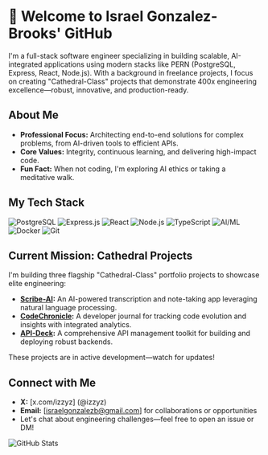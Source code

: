 ﻿# 👋 Welcome to Israel Gonzalez-Brooks' GitHub

I'm a full-stack software engineer specializing in building scalable, AI-integrated applications using modern stacks like PERN (PostgreSQL, Express, React, Node.js). With a background in freelance projects, I focus on creating "Cathedral-Class" projects that demonstrate 400x engineering excellence—robust, innovative, and production-ready.

## About Me
- **Professional Focus:** Architecting end-to-end solutions for complex problems, from AI-driven tools to efficient APIs.
- **Core Values:** Integrity, continuous learning, and delivering high-impact code.
- **Fun Fact:** When not coding, I'm exploring AI ethics or taking a meditative walk.

## My Tech Stack
![PostgreSQL](https://img.shields.io/badge/PostgreSQL-316192?style=for-the-badge&logo=postgresql&logoColor=white)
![Express.js](https://img.shields.io/badge/Express.js-404D59?style=for-the-badge&logo=express&logoColor=white)
![React](https://img.shields.io/badge/React-20232A?style=for-the-badge&logo=react&logoColor=61DAFB)
![Node.js](https://img.shields.io/badge/Node.js-43853D?style=for-the-badge&logo=node.js&logoColor=white)
![TypeScript](https://img.shields.io/badge/TypeScript-007ACC?style=for-the-badge&logo=typescript&logoColor=white)
![AI/ML](https://img.shields.io/badge/AI/ML-FF9900?style=for-the-badge&logo=tensorflow&logoColor=white)
![Docker](https://img.shields.io/badge/Docker-2496ED?style=for-the-badge&logo=docker&logoColor=white)
![Git](https://img.shields.io/badge/Git-F05032?style=for-the-badge&logo=git&logoColor=white)

## Current Mission: Cathedral Projects
I'm building three flagship "Cathedral-Class" portfolio projects to showcase elite engineering:
- **[Scribe-AI](https://github.com/israelgonzalezb/scribe-ai):** An AI-powered transcription and note-taking app leveraging natural language processing.
- **[CodeChronicle](https://github.com/israelgonzalezb/codechronicle):** A developer journal for tracking code evolution and insights with integrated analytics.
- **[API-Deck](https://github.com/israelgonzalezb/api-deck):** A comprehensive API management toolkit for building and deploying robust backends.

These projects are in active development—watch for updates!

## Connect with Me
- **X:** [x.com/izzyz] (@izzyz)
- **Email:** [israelgonzalezb@gmail.com] for collaborations or opportunities
- Let's chat about engineering challenges—feel free to open an issue or DM!

![GitHub Stats](https://github-readme-stats.vercel.app/api?username=israelgonzalezb&show_icons=true&theme=radical)
